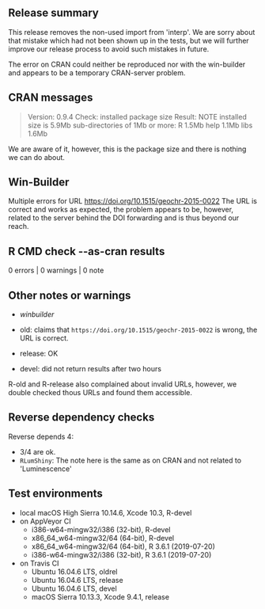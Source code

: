 ## Release summary

This release removes the non-used import from 'interp'. 
We are sorry about that mistake which had not been shown up 
in the tests, but we will further improve our release process to 
avoid such mistakes in future. 

The error on CRAN could neither be reproduced nor with the win-builder 
and appears to be a temporary CRAN-server problem. 

## CRAN messages

> Version: 0.9.4 
> Check: installed package size 
> Result: NOTE 
>     installed size is 5.9Mb
>     sub-directories of 1Mb or more:
>     R 1.5Mb
>     help 1.1Mb
>     libs 1.6Mb 

We are aware of it, however, this is the package size and there is nothing we can 
do about.

## Win-Builder

Multiple errors for URL https://doi.org/10.1515/geochr-2015-0022
The URL is correct and works as expected, the problem appears to be, however, 
related to the server behind the DOI forwarding and is thus beyond our reach. 

## R CMD check --as-cran results

0 errors | 0 warnings | 0 note

## Other notes or warnings

* *winbuilder* 

* old: claims that `https://doi.org/10.1515/geochr-2015-0022` is wrong, the URL is correct.
* release: OK
* devel: did not return results after two hours

R-old and R-release also complained about invalid URLs, however, we double 
checked thous URLs and found them accessible. 

## Reverse dependency checks

Reverse depends 4: 

* 3/4 are ok. 
* `RLumShiny`: The note here is the same as on CRAN and not related to 'Luminescence'

## Test environments
* local macOS High Sierra 10.14.6, Xcode 10.3, R-devel
* on AppVeyor CI
    * i386-w64-mingw32/i386 (32-bit), R-devel
    * x86_64_w64-mingw32/64 (64-bit), R-devel
    * x86_64_w64-mingw32/64 (64-bit), R 3.6.1 (2019-07-20)
    * i386-w64-mingw32/i386 (32-bit), R 3.6.1 (2019-07-20)
* on Travis CI
    * Ubuntu 16.04.6 LTS, oldrel
    * Ubuntu 16.04.6 LTS, release
    * Ubuntu 16.04.6 LTS, devel
    * macOS Sierra 10.13.3, Xcode 9.4.1, release
